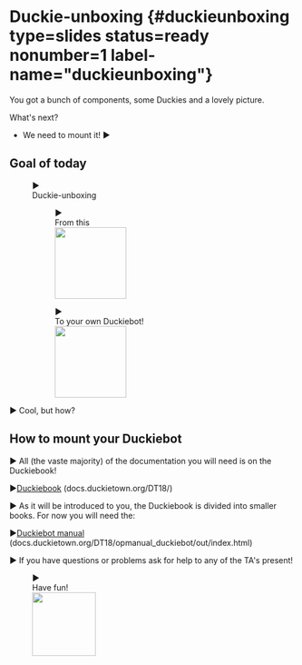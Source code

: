 # Duckie-unboxing {#duckieunboxing type=slides status=ready nonumber=1 label-name="duckieunboxing"}

You got a bunch of components, some Duckies and a lovely picture.


What's next?

* We need to mount it! ▶

## Goal of today


<figure class="flow-subfigures"> ▶
    <figcaption>Duckie-unboxing </figcaption>
    <figure> ▶
        <figcaption>From this</figcaption>
        <img style='height:9em' src="duckiebot_components_db18.jpg"/>
    </figure>
    <figure> ▶
        <figcaption>To your own Duckiebot!</figcaption>
        <img style='height:9em' src="howto_assemble_finish_milestone.jpg"/>
    </figure>
</figure>



▶ Cool, but how?

## How to mount your Duckiebot

▶ All (the vaste majority) of the documentation you will need is on the Duckiebook!


▶[Duckiebook](https://docs.duckietown.org/DT18/) (docs.duckietown.org/DT18/)


▶ As it will be introduced to you, the Duckiebook is divided into smaller books.
For now you will need the:


▶[Duckiebot manual](https://docs.duckietown.org/DT18/opmanual_duckiebot/out/index.html) (docs.duckietown.org/DT18/opmanual_duckiebot/out/index.html)


▶ If you have questions or problems ask for help to any of the TA's present!

<figure class="stretch"> ▶
  <figcaption>Have fun!</figcaption>
  <img style='width:8em'  src="duckietown-logo-transparent.png"/>
</figure>
